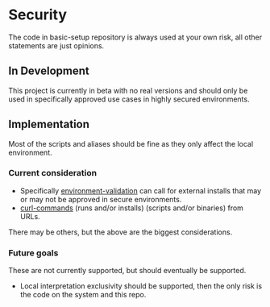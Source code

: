 # Security

The code in basic-setup repository is always used at your own risk, all other statements are just opinions.

## In Development

This project is currently in beta with no real versions and should only be used in specifically approved use cases in highly secured environments.

## Implementation

Most of the scripts and aliases should be fine as they only affect the local environment.

### Current consideration

* Specifically [environment-validation](/shared-scripts/environment/validation.sh) can call for external installs that may or may not be approved in secure environments.
* [curl-commands](/shared-scripts/environment/curl-commands/) (runs and/or installs) (scripts and/or binaries) from URLs.

There may be others, but the above are the biggest considerations.

### Future goals

These are not currently supported, but should eventually be supported.

* Local interpretation exclusivity should be supported, then the only risk is the code on the system and this repo.

